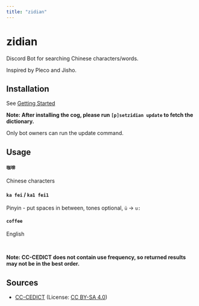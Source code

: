 ```yaml
---
title: "zidian"
---
```


# zidian

<component-coghero cog="zidian" desc="Chinese dictionary bot. Can search Chinese characters, Pinyin, and English. Fetches results locally from saved dictionaries. Uses CC-CEDICT."></component-coghero>

Discord Bot for searching Chinese characters/words.

Inspired by Pleco and Jisho.


## Installation

See [Getting Started](/start)

**Note: After installing the cog, please run  `[p]setzidian update`  to fetch the dictionary.**

Only bot owners can run the update command.


## Usage

#### `咖啡`

Chinese characters

#### `ka fei` / `ka1 fei1`

Pinyin - put spaces in between, tones optional, `ü` -> `u:`

#### `coffee`

English

<br />

**Note: CC-CEDICT does not contain use frequency, so returned results may not be in the best order.**


## Sources

- [CC-CEDICT](https://cc-cedict.org/wiki/) (License: [CC BY-SA 4.0](https://creativecommons.org/licenses/by-sa/4.0/))
